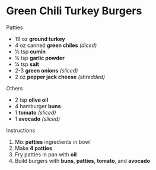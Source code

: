# Green Chili Turkey Burgers

Patties
* 19 oz **ground turkey**
* 4 oz canned **green chiles** *(diced)*
* 1⁄2 tsp **cumin**
* 1⁄4 tsp **garlic powder**
* 1⁄4 tsp **salt**
* 2-3 **green onions** *(sliced)*
* 2 oz **pepper jack cheese** *(shredded)*

Others
* 2 tsp **olive oil**
* 4 hamburger **buns**
* 1 **tomato** *(sliced)*
* 1 **avocado** *(sliced)*

Instructions
1. Mix **patties** ingredients in bowl
1. Make **4 patties**
1. Fry patties in pan with **oil**
1. Build burgers with **buns**, **patties**, **tomato**, and **avocado**

